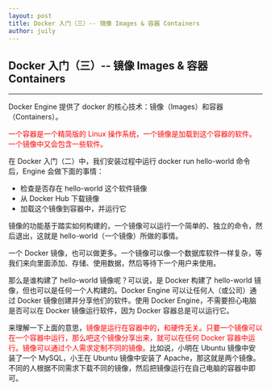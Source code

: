 ```yaml
---
layout: post
title: Docker 入门（三）-- 镜像 Images & 容器 Containers
author: juily
---
```

## Docker 入门（三）-- 镜像 Images & 容器 Containers
-----

Docker Engine 提供了 docker 的核心技术：镜像（Images）和容器（Containers）。

<font color="red">一个容器是一个精简版的 Linux 操作系统，一个镜像是加载到这个容器的软件。一个镜像中又会包含一些软件。</font>

在 Docker 入门（二）中，我们安装过程中运行 docker run hello-world 命令后，Engine 会做下面的事情：

- 检查是否存在 hello-world 这个软件镜像
- 从 Docker Hub 下载镜像
- 加载这个镜像到容器中，并运行它

镜像的功能基于踏实如何构建的，一个镜像可以运行一个简单的、独立的命令，然后退出，这就是 hello-world（一个镜像）所做的事情。

一个 Docker 镜像，也可以做更多。一个镜像可以像一个数据库软件一样复杂，等我们来向里面添加、存储、使用数据，然后等待下一个用户来使用。

那么是谁构建了 hello-world 镜像呢？可以说，是 Docker 构建了 hello-world 镜像，但也可以是任何一个人构建的。Docker Engine 可以让任何人（或公司）通过 Docker 镜像创建并分享他们的软件。使用 Docker Engine，不需要担心电脑是否可以在 Docker 镜像运行软件，因为 Docker 容器总是可以运行它。

来理解一下上面的意思，<font color="red">镜像是运行在容器中的，和硬件无关。只要一个镜像可以在一个容器中运行，那么吧这个镜像分享出来，就可以在任何 Docker 容器中运行。镜像可以通过个人需求定制不同的镜像。</font>比如说，小明在 Ubuntu 镜像中安装了一个 MySQL，小王在 Ubuntu 镜像中安装了 Apache，那这就是两个镜像。不同的人根据不同需求下载不同的镜像，然后把镜像运行在自己电脑的容器中即可。
